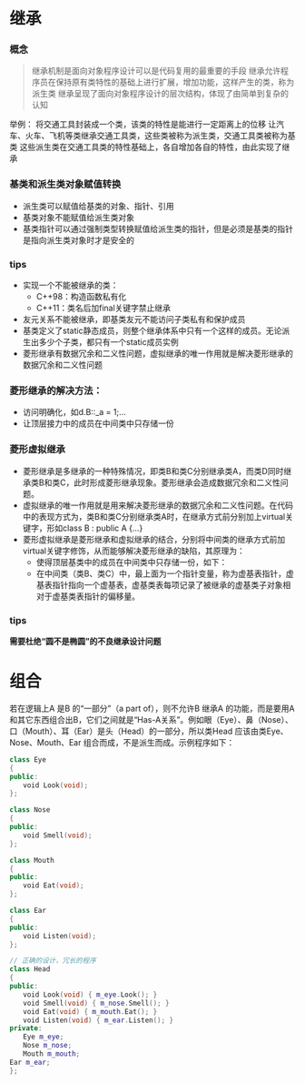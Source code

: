 # 继承
### 概念
> 继承机制是面向对象程序设计可以是代码复用的最重要的手段
> 继承允许程序员在保持原有类特性的基础上进行扩展，增加功能，这样产生的类，称为派生类
> 继承呈现了面向对象程序设计的层次结构，体现了由简单到复杂的认知

举例：
将交通工具封装成一个类，该类的特性是能进行一定距离上的位移
让汽车、火车、飞机等类继承交通工具类，这些类被称为派生类，交通工具类被称为基类
这些派生类在交通工具类的特性基础上，各自增加各自的特性，由此实现了继承

### 基类和派生类对象赋值转换
+ 派生类可以赋值给基类的对象、指针、引用
+ 基类对象不能赋值给派生类对象
+ 基类指针可以通过强制类型转换赋值给派生类的指针，但是必须是基类的指针是指向派生类对象时才是安全的

### tips
+ 实现一个不能被继承的类：
  - C++98：构造函数私有化
  - C++11：类名后加final关键字禁止继承
+ 友元关系不能被继承，即基类友元不能访问子类私有和保护成员
+ 基类定义了static静态成员，则整个继承体系中只有一个这样的成员。无论派生出多少个子类，都只有一个static成员实例
+ 菱形继承有数据冗余和二义性问题，虚拟继承的唯一作用就是解决菱形继承的数据冗余和二义性问题

### 菱形继承的解决方法：
+ 访问明确化，如d.B::_a = 1;...
+ 让顶层接力中的成员在中间类中只存储一份

### 菱形虚拟继承
+ 菱形继承是多继承的一种特殊情况，即类B和类C分别继承类A，而类D同时继承类B和类C，此时形成菱形继承现象。菱形继承会造成数据冗余和二义性问题。
+ 虚拟继承的唯一作用就是用来解决菱形继承的数据冗余和二义性问题。在代码中的表现方式为，类B和类C分别继承类A时，在继承方式前分别加上virtual关键字，形如class B : public A {...}
+ 菱形虚拟继承是菱形继承和虚拟继承的结合，分别将中间类的继承方式前加virtual关键字修饰，从而能够解决菱形继承的缺陷，其原理为：
  - 使得顶层基类中的成员在中间类中只存储一份，如下：
  - 在中间类（类B、类C）中，最上面为一个指针变量，称为虚基表指针，虚基表指针指向一个虚基表，虚基类表每项记录了被继承的虚基类子对象相对于虚基类表指针的偏移量。

### tips
**需要杜绝“圆不是椭圆”的不良继承设计问题**


# 组合
若在逻辑上A 是B 的“一部分”（a part of），则不允许B 继承A 的功能，而是要用A和其它东西组合出B，它们之间就是“Has-A关系”。例如眼（Eye）、鼻（Nose）、口（Mouth）、耳（Ear）是头（Head）的一部分，所以类Head 应该由类Eye、Nose、Mouth、Ear 组合而成，不是派生而成。示例程序如下：

```cpp
class Eye
{
public:
　　void Look(void);
};

class Nose
{
public:
　　void Smell(void);
};

class Mouth
{
public:
　　void Eat(void);
};

class Ear
{
public:
　　void Listen(void);
};

// 正确的设计，冗长的程序
class Head
{
public:
　　void Look(void) { m_eye.Look(); }
　　void Smell(void) { m_nose.Smell(); }
　　void Eat(void) { m_mouth.Eat(); }
　　void Listen(void) { m_ear.Listen(); }
private:
　　Eye m_eye;
　　Nose m_nose;
　　Mouth m_mouth;
Ear m_ear;
};
```